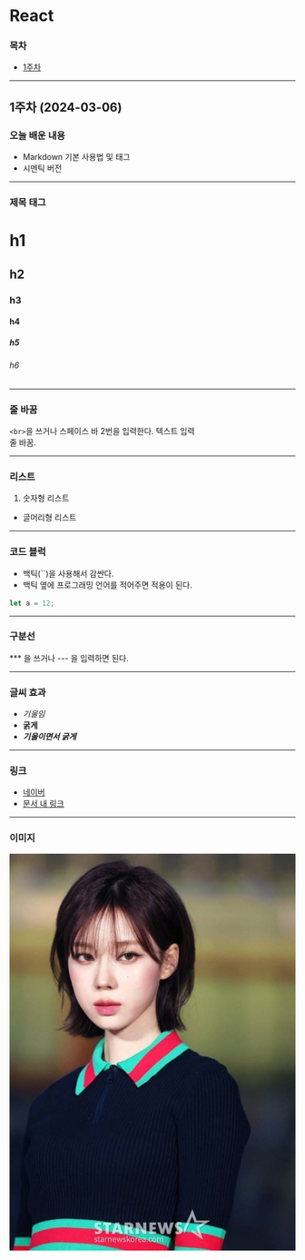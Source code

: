 # React

### 목차
- [1주차](#1주차-2024-03-06)

---

## 1주차 (2024-03-06)
### 오늘 배운 내용
- Markdown 기본 사용법 및 태그
- 시멘틱 버전
---

### 제목 태그

# h1
## h2
### h3
#### h4
##### h5
###### h6

---

### 줄 바꿈

`<br>`을 쓰거나 스페이스 바 2번을 입력한다.
텍스트 입력<br>줄 바꿈.

---

### 리스트

1. 숫자형 리스트
- 글머리형 리스트

---

### 코드 블럭
- 백틱(``)을 사용해서 감싼다.
- 백틱 옆에 프로그래밍 언어를 적어주면 적용이 된다.

```js
let a = 12;
```

---

### 구분선
*** 을 쓰거나 --- 을 입력하면 된다.

---

### 글씨 효과
- *기울임*
- **굵게**
- ***기울이면서 굵게***
  
---

### 링크
- [네이버](https://naver.com)
- [문서 내 링크](#제목-태그)
  
---

### 이미지
![에스파 윈터](image.png)